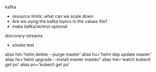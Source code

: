kafka
- resource limits: what can we scale down
- Are we using the kafka topics in the values file?
- make kafka/strimzi optional



discovery-streams
- smoke test


alias hd='helm delete --purge master'
alias hu='helm dep update master'
alias hs='helm upgrade --install master master/'
alias hw='watch kubectl get po'
alias po='kubectl get po'


